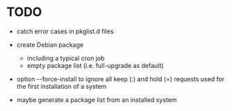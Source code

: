# TODO

* catch error cases in pkglist.d files
* create Debian package
  * including a typical cron job
  * empty package list (i.e. full-upgrade as default)
* option --force-install to ignore all keep (:) and hold (=) requests
  used for the first installation of a system

* maybe generate a package list from an installed system

